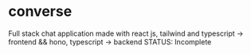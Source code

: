 # converse
Full stack chat application made with react js, tailwind and typescript -> frontend &&
hono, typescript -> backend
STATUS: Incomplete
